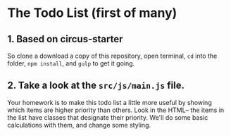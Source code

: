 # The Todo List (first of many)

## 1. Based on circus-starter
So clone a download a copy of this repository, open terminal, `cd` into the folder, `npm install`, and `gulp` to get it going.

## 2. Take a look at the `src/js/main.js` file.
Your homework is to make this todo list a little more useful by showing which items are higher priority than others.
Look in the HTML– the items in the list have classes that designate their priority. We'll do some basic calculations with them,
and change some styling.
